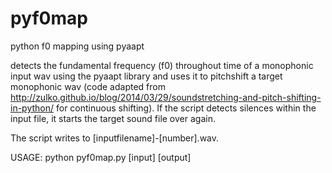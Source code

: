 # pyf0map
python f0 mapping using pyaapt

detects the fundamental frequency (f0) throughout time of a monophonic input wav using the pyaapt library and uses it to pitchshift a target monophonic wav (code adapted from http://zulko.github.io/blog/2014/03/29/soundstretching-and-pitch-shifting-in-python/ for continuous shifting). If the script detects silences within the input file, it starts the target sound file over again.

The script writes to [inputfilename]-[number].wav.

USAGE:
python pyf0map.py [input] [output]
